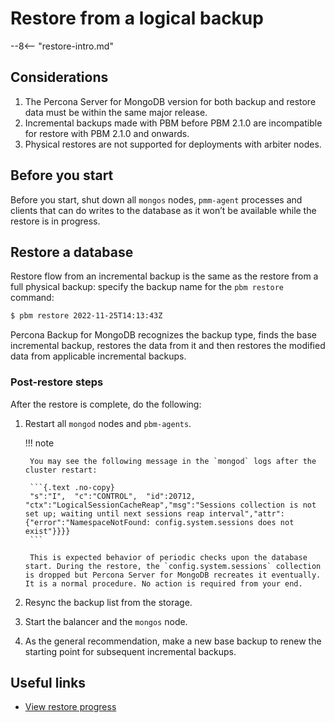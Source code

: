 # Restore from a logical backup

--8<-- "restore-intro.md"

## Considerations

1. The Percona Server for MongoDB version for both backup and restore data must be within the same major release.
2. Incremental backups made with PBM before PBM 2.1.0 are incompatible for restore with PBM 2.1.0 and onwards.
3. Physical restores are not supported for deployments with arbiter nodes.
   
## Before you start

Before you start, shut down all `mongos` nodes, `pmm-agent` processes and clients that can do writes to the database as it won’t be available while the restore is in progress.
   
## Restore a database

Restore flow from an incremental backup is the same as the restore from a full physical backup: specify the backup name for the `pbm restore` command:

```{.bash data-prompt="$"}
$ pbm restore 2022-11-25T14:13:43Z
```

Percona Backup for MongoDB recognizes the backup type, finds the base incremental backup, restores the data from it and then restores the modified data from applicable incremental backups.

### Post-restore steps

After the restore is complete, do the following:

1. Restart all `mongod` nodes and `pbm-agents`. 

    !!! note

        You may see the following message in the `mongod` logs after the cluster restart:

        ```{.text .no-copy}
        "s":"I",  "c":"CONTROL",  "id":20712,   "ctx":"LogicalSessionCacheReap","msg":"Sessions collection is not set up; waiting until next sessions reap interval","attr":{"error":"NamespaceNotFound: config.system.sessions does not exist"}}}}
        ```

        This is expected behavior of periodic checks upon the database start. During the restore, the `config.system.sessions` collection is dropped but Percona Server for MongoDB recreates it eventually. It is a normal procedure. No action is required from your end.
    
2. Resync the backup list from the storage. 
3. Start the balancer and the `mongos` node.
4. As the general recommendation, make a new base backup to renew the starting point for subsequent incremental backups.


## Useful links 

* [View restore progress](../usage/restore-progress.md)




  



